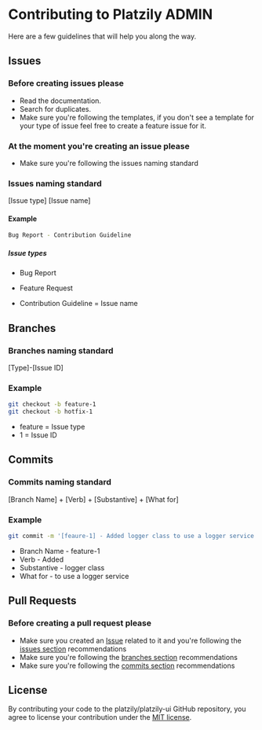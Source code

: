 # Contributing to Platzily ADMIN

Here are a few guidelines that will help you along the way.

## Issues

### Before creating issues please

- Read the documentation.
- Search for duplicates.
- Make sure you're following the templates, if you don't see a template for your type of issue feel free to create a feature issue for it.

### At the moment you're creating an issue please

- Make sure you're following the issues naming standard

### Issues naming standard

[Issue type] [Issue name]

#### Example

```bash
Bug Report - Contribution Guideline
```

##### Issue types

- Bug Report
- Feature Request

- Contribution Guideline = Issue name

## Branches

### Branches naming standard

[Type]-[Issue ID]

### Example

```bash
git checkout -b feature-1
git checkout -b hotfix-1
```

- feature = Issue type
- 1 = Issue ID

## Commits

### Commits naming standard

[Branch Name] + [Verb] + [Substantive] + [What for]

### Example

```bash
git commit -m '[feaure-1] - Added logger class to use a logger service'
```

- Branch Name - feature-1
- Verb - Added
- Substantive - logger class
- What for - to use a logger service

## Pull Requests

### Before creating a pull request please

- Make sure you created an [Issue](https://github.com/platzily/platzily-admin/issues) related to it and you're following the [issues section](#Issues) recommendations
- Make sure you're following the [branches section](#Branches) recommendations
- Make sure you're following the [commits section](#Commits) recommendations

## License

By contributing your code to the platzily/platzily-ui GitHub repository, you agree to license your contribution under the [MIT license](/LICENSE).